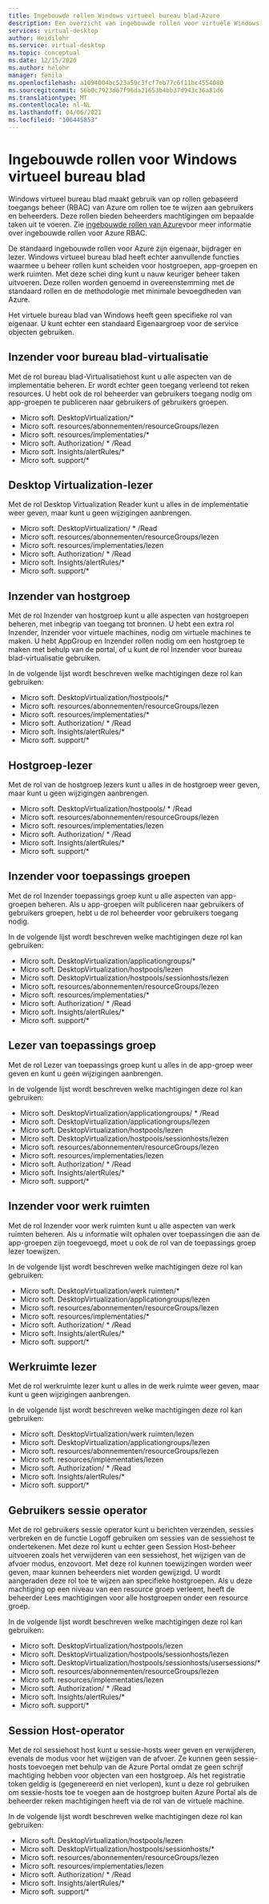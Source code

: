 ```yaml
---
title: Ingebouwde rollen Windows virtueel bureau blad-Azure
description: Een overzicht van ingebouwde rollen voor virtuele Windows-Bureau bladen die beschikbaar zijn voor Azure RBAC.
services: virtual-desktop
author: Heidilohr
ms.service: virtual-desktop
ms.topic: conceptual
ms.date: 12/15/2020
ms.author: helohr
manager: femila
ms.openlocfilehash: a1094004bc523a59c3fcf7eb77c6f11bc4554080
ms.sourcegitcommit: 56b0c7923d67f96da21653b4bb37d943c36a81d6
ms.translationtype: MT
ms.contentlocale: nl-NL
ms.lasthandoff: 04/06/2021
ms.locfileid: "106445853"
---
```

# <a name="built-in-roles-for-windows-virtual-desktop"></a>Ingebouwde rollen voor Windows virtueel bureau blad

Windows virtueel bureau blad maakt gebruik van op rollen gebaseerd toegangs beheer (RBAC) van Azure om rollen toe te wijzen aan gebruikers en beheerders. Deze rollen bieden beheerders machtigingen om bepaalde taken uit te voeren. Zie [ingebouwde rollen van Azure](../role-based-access-control/built-in-roles.md)voor meer informatie over ingebouwde rollen voor Azure RBAC.

De standaard ingebouwde rollen voor Azure zijn eigenaar, bijdrager en lezer. Windows virtueel bureau blad heeft echter aanvullende functies waarmee u beheer rollen kunt scheiden voor hostgroepen, app-groepen en werk ruimten. Met deze schei ding kunt u nauw keuriger beheer taken uitvoeren. Deze rollen worden genoemd in overeenstemming met de standaard rollen en de methodologie met minimale bevoegdheden van Azure.

Het virtuele bureau blad van Windows heeft geen specifieke rol van eigenaar. U kunt echter een standaard Eigenaargroep voor de service objecten gebruiken.

## <a name="desktop-virtualization-contributor"></a>Inzender voor bureau blad-virtualisatie

Met de rol bureau blad-Virtualisatiehost kunt u alle aspecten van de implementatie beheren. Er wordt echter geen toegang verleend tot reken resources. U hebt ook de rol beheerder van gebruikers toegang nodig om app-groepen te publiceren naar gebruikers of gebruikers groepen.


- Micro soft. DesktopVirtualization/\* 
- Micro soft. resources/abonnementen/resourceGroups/lezen
- Micro soft. resources/implementaties/\*
- Micro soft. Authorization/ \* /Read
- Micro soft. Insights/alertRules/\*
- Micro soft. support/\*

## <a name="desktop-virtualization-reader"></a>Desktop Virtualization-lezer

Met de rol Desktop Virtualization Reader kunt u alles in de implementatie weer geven, maar kunt u geen wijzigingen aanbrengen.

- Micro soft. DesktopVirtualization/ \* /Read
- Micro soft. resources/abonnementen/resourceGroups/lezen
- Micro soft. resources/implementaties/lezen
- Micro soft. Authorization/ \* /Read
- Micro soft. Insights/alertRules/\*
- Micro soft. support/\*

## <a name="host-pool-contributor"></a>Inzender van hostgroep

Met de rol Inzender van hostgroep kunt u alle aspecten van hostgroepen beheren, met inbegrip van toegang tot bronnen. U hebt een extra rol Inzender, Inzender voor virtuele machines, nodig om virtuele machines te maken. U hebt AppGroup en Inzender rollen nodig om een hostgroep te maken met behulp van de portal, of u kunt de rol Inzender voor bureau blad-virtualisatie gebruiken.

In de volgende lijst wordt beschreven welke machtigingen deze rol kan gebruiken:

- Micro soft. DesktopVirtualization/hostpools/\*
- Micro soft. resources/abonnementen/resourceGroups/lezen
- Micro soft. resources/implementaties/\*
- Micro soft. Authorization/ \* /Read
- Micro soft. Insights/alertRules/\*
- Micro soft. support/\*

## <a name="host-pool-reader"></a>Hostgroep-lezer

Met de rol van de hostgroep lezers kunt u alles in de hostgroep weer geven, maar kunt u geen wijzigingen aanbrengen.

- Micro soft. DesktopVirtualization/hostpools/ \* /Read
- Micro soft. resources/abonnementen/resourceGroups/lezen
- Micro soft. resources/implementaties/lezen
- Micro soft. Authorization/ \* /Read
- Micro soft. Insights/alertRules/\*
- Micro soft. support/\*

## <a name="application-group-contributor"></a>Inzender voor toepassings groepen

Met de rol Inzender toepassings groep kunt u alle aspecten van app-groepen beheren. Als u app-groepen wilt publiceren naar gebruikers of gebruikers groepen, hebt u de rol beheerder voor gebruikers toegang nodig.

In de volgende lijst wordt beschreven welke machtigingen deze rol kan gebruiken:

- Micro soft. DesktopVirtualization/applicationgroups/\*
- Micro soft. DesktopVirtualization/hostpools/lezen
- Micro soft. DesktopVirtualization/hostpools/sessionhosts/lezen
- Micro soft. resources/abonnementen/resourceGroups/lezen
- Micro soft. resources/implementaties/\*
- Micro soft. Authorization/ \* /Read
- Micro soft. Insights/alertRules/\*
- Micro soft. support/\*

## <a name="application-group-reader"></a>Lezer van toepassings groep

Met de rol Lezer van toepassings groep kunt u alles in de app-groep weer geven en kunt u geen wijzigingen aanbrengen.

In de volgende lijst wordt beschreven welke machtigingen deze rol kan gebruiken:

- Micro soft. DesktopVirtualization/applicationgroups/ \* /Read
- Micro soft. DesktopVirtualization/applicationgroups/lezen
- Micro soft. DesktopVirtualization/hostpools/lezen
- Micro soft. DesktopVirtualization/hostpools/sessionhosts/lezen
- Micro soft. resources/abonnementen/resourceGroups/lezen
- Micro soft. resources/implementaties/lezen
- Micro soft. Authorization/ \* /Read
- Micro soft. Insights/alertRules/\*
- Micro soft. support/\*

## <a name="workspace-contributor"></a>Inzender voor werk ruimten

Met de rol Inzender voor werk ruimten kunt u alle aspecten van werk ruimten beheren. Als u informatie wilt ophalen over toepassingen die aan de app-groepen zijn toegevoegd, moet u ook de rol van de toepassings groep lezer toewijzen.

In de volgende lijst wordt beschreven welke machtigingen deze rol kan gebruiken:

- Micro soft. DesktopVirtualization/werk ruimten/\*
- Micro soft. DesktopVirtualization/applicationgroups/lezen
- Micro soft. resources/abonnementen/resourceGroups/lezen
- Micro soft. resources/implementaties/\*
- Micro soft. Authorization/ \* /Read
- Micro soft. Insights/alertRules/\*
- Micro soft. support/\*

## <a name="workspace-reader"></a>Werkruimte lezer

Met de rol werkruimte lezer kunt u alles in de werk ruimte weer geven, maar kunt u geen wijzigingen aanbrengen.

In de volgende lijst wordt beschreven welke machtigingen deze rol kan gebruiken:

- Micro soft. DesktopVirtualization/werk ruimten/lezen
- Micro soft. DesktopVirtualization/applicationgroups/lezen
- Micro soft. resources/abonnementen/resourceGroups/lezen
- Micro soft. resources/implementaties/lezen
- Micro soft. Authorization/ \* /Read
- Micro soft. Insights/alertRules/\*
- Micro soft. support/\*

## <a name="user-session-operator"></a>Gebruikers sessie operator

Met de rol gebruikers sessie operator kunt u berichten verzenden, sessies verbreken en de functie Logoff gebruiken om sessies van de sessiehost te ondertekenen. Met deze rol kunt u echter geen Session Host-beheer uitvoeren zoals het verwijderen van een sessiehost, het wijzigen van de afvoer modus, enzovoort. Met deze rol kunnen toewijzingen worden weer geven, maar kunnen beheerders niet worden gewijzigd. U wordt aangeraden deze rol toe te wijzen aan specifieke hostgroepen. Als u deze machtiging op een niveau van een resource groep verleent, heeft de beheerder Lees machtigingen voor alle hostgroepen onder een resource groep.

In de volgende lijst wordt beschreven welke machtigingen deze rol kan gebruiken:

- Micro soft. DesktopVirtualization/hostpools/lezen
- Micro soft. DesktopVirtualization/hostpools/sessionhosts/lezen
- Micro soft. DesktopVirtualization/hostpools/sessionhosts/usersessions/\*
- Micro soft. resources/abonnementen/resourceGroups/lezen
- Micro soft. resources/implementaties/lezen
- Micro soft. Authorization/ \* /Read
- Micro soft. Insights/alertRules/\*
- Micro soft. support/\*

## <a name="session-host-operator"></a>Session Host-operator

Met de rol sessiehost host kunt u sessie-hosts weer geven en verwijderen, evenals de modus voor het wijzigen van de afvoer. Ze kunnen geen sessie-hosts toevoegen met behulp van de Azure Portal omdat ze geen schrijf machtiging hebben voor objecten van een hostgroep. Als het registratie token geldig is (gegenereerd en niet verlopen), kunt u deze rol gebruiken om sessie-hosts toe te voegen aan de hostgroep buiten Azure Portal als de beheerder reken machtigingen heeft via de rol van de virtuele machine.

In de volgende lijst wordt beschreven welke machtigingen deze rol kan gebruiken:

- Micro soft. DesktopVirtualization/hostpools/lezen
- Micro soft. DesktopVirtualization/hostpools/sessionhosts/\*
- Micro soft. resources/abonnementen/resourceGroups/lezen
- Micro soft. resources/implementaties/lezen
- Micro soft. Authorization/ \* /Read
- Micro soft. Insights/alertRules/\*
- Micro soft. support/\*
